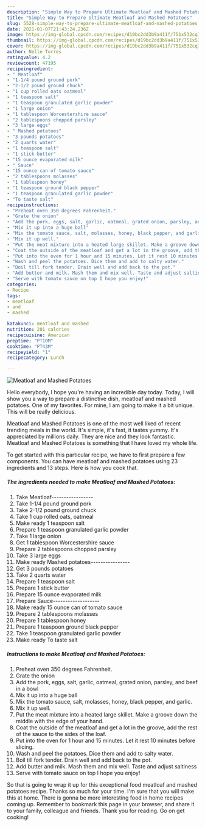 ```yaml
---
description: "Simple Way to Prepare Ultimate Meatloaf and Mashed Potatoes"
title: "Simple Way to Prepare Ultimate Meatloaf and Mashed Potatoes"
slug: 5528-simple-way-to-prepare-ultimate-meatloaf-and-mashed-potatoes
date: 2021-01-07T21:43:24.236Z
image: https://img-global.cpcdn.com/recipes/d19bc2dd3b9a411f/751x532cq70/meatloaf-and-mashed-potatoes-recipe-main-photo.jpg
thumbnail: https://img-global.cpcdn.com/recipes/d19bc2dd3b9a411f/751x532cq70/meatloaf-and-mashed-potatoes-recipe-main-photo.jpg
cover: https://img-global.cpcdn.com/recipes/d19bc2dd3b9a411f/751x532cq70/meatloaf-and-mashed-potatoes-recipe-main-photo.jpg
author: Nelle Torres
ratingvalue: 4.2
reviewcount: 47195
recipeingredient:
- " Meatloaf"
- "1-1/4 pound ground pork"
- "2-1/2 pound ground chuck"
- "1 cup rolled oats oatmeal"
- "1 teaspoon salt"
- "1 teaspoon granulated garlic powder"
- "1 large onion"
- "1 tablespoon Worcestershire sauce"
- "2 tablespoons chopped parsley"
- "3 large eggs"
- " Mashed potatoes"
- "3 pounds potatoes"
- "2 quarts water"
- "1 teaspoon salt"
- "1 stick butter"
- "15 ounce evaporated milk"
- " Sauce"
- "15 ounce can of tomato sauce"
- "2 tablespoons molasses"
- "1 tablespoon honey"
- "1 teaspoon ground black pepper"
- "1 teaspoon granulated garlic powder"
- "To taste salt"
recipeinstructions:
- "Preheat oven 350 degrees Fahrenheit."
- "Grate the onion"
- "Add the pork, eggs, salt, garlic, oatmeal, grated onion, parsley, and beef in a bowl"
- "Mix it up into a huge ball"
- "Mix the tomato sauce, salt, molasses, honey, black pepper, and garlic."
- "Mix it up well."
- "Put the meat mixture into a heated large skillet. Make a groove down the middle with the edge of your hand."
- "Coat the outside of the meatloaf and get a lot in the groove, add the rest of the sauce to the sides of the loaf."
- "Put into the oven for 1 hour and 15 minutes. Let it rest 10 minutes before slicing."
- "Wash and peel the potatoes. Dice them and add to salty water."
- "Boil till fork tender. Drain well and add back to the pot."
- "Add butter and milk. Mash them and mix well. Taste and adjust saltiness"
- "Serve with tomato sauce on top I hope you enjoy!"
categories:
- Recipe
tags:
- meatloaf
- and
- mashed

katakunci: meatloaf and mashed 
nutrition: 201 calories
recipecuisine: American
preptime: "PT10M"
cooktime: "PT43M"
recipeyield: "1"
recipecategory: Lunch

---
```



![Meatloaf and Mashed Potatoes](https://img-global.cpcdn.com/recipes/d19bc2dd3b9a411f/751x532cq70/meatloaf-and-mashed-potatoes-recipe-main-photo.jpg)

Hello everybody, I hope you're having an incredible day today. Today, I will show you a way to prepare a distinctive dish, meatloaf and mashed potatoes. One of my favorites. For mine, I am going to make it a bit unique. This will be really delicious.



Meatloaf and Mashed Potatoes is one of the most well liked of recent trending meals in the world. It's simple, it's fast, it tastes yummy. It's appreciated by millions daily. They are nice and they look fantastic. Meatloaf and Mashed Potatoes is something that I have loved my whole life.


To get started with this particular recipe, we have to first prepare a few components. You can have meatloaf and mashed potatoes using 23 ingredients and 13 steps. Here is how you cook that.

<!--inarticleads1-->

##### The ingredients needed to make Meatloaf and Mashed Potatoes:

1. Take  Meatloaf-----------------
1. Take 1-1/4 pound ground pork
1. Take 2-1/2 pound ground chuck
1. Take 1 cup rolled oats, oatmeal
1. Make ready 1 teaspoon salt
1. Prepare 1 teaspoon granulated garlic powder
1. Take 1 large onion
1. Get 1 tablespoon Worcestershire sauce
1. Prepare 2 tablespoons chopped parsley
1. Take 3 large eggs
1. Make ready  Mashed potatoes----------------
1. Get 3 pounds potatoes
1. Take 2 quarts water
1. Prepare 1 teaspoon salt
1. Prepare 1 stick butter
1. Prepare 15 ounce evaporated milk
1. Prepare  Sauce-------------------
1. Make ready 15 ounce can of tomato sauce
1. Prepare 2 tablespoons molasses
1. Prepare 1 tablespoon honey
1. Prepare 1 teaspoon ground black pepper
1. Take 1 teaspoon granulated garlic powder
1. Make ready To taste salt




<!--inarticleads2-->

##### Instructions to make Meatloaf and Mashed Potatoes:

1. Preheat oven 350 degrees Fahrenheit.
1. Grate the onion
1. Add the pork, eggs, salt, garlic, oatmeal, grated onion, parsley, and beef in a bowl
1. Mix it up into a huge ball
1. Mix the tomato sauce, salt, molasses, honey, black pepper, and garlic.
1. Mix it up well.
1. Put the meat mixture into a heated large skillet. Make a groove down the middle with the edge of your hand.
1. Coat the outside of the meatloaf and get a lot in the groove, add the rest of the sauce to the sides of the loaf.
1. Put into the oven for 1 hour and 15 minutes. Let it rest 10 minutes before slicing.
1. Wash and peel the potatoes. Dice them and add to salty water.
1. Boil till fork tender. Drain well and add back to the pot.
1. Add butter and milk. Mash them and mix well. Taste and adjust saltiness
1. Serve with tomato sauce on top I hope you enjoy!




So that is going to wrap it up for this exceptional food meatloaf and mashed potatoes recipe. Thanks so much for your time. I'm sure that you will make this at home. There is gonna be more interesting food in home recipes coming up. Remember to bookmark this page in your browser, and share it to your family, colleague and friends. Thank you for reading. Go on get cooking!
